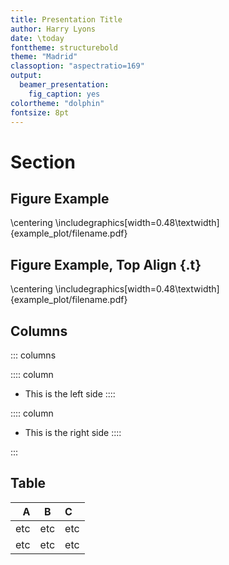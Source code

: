 ```yaml
---
title: Presentation Title
author: Harry Lyons
date: \today
fonttheme: structurebold
theme: "Madrid"
classoption: "aspectratio=169"
output:
  beamer_presentation:
    fig_caption: yes
colortheme: "dolphin"
fontsize: 8pt
---
```


# Section

## Figure Example
\centering
\includegraphics[width=0.48\textwidth]{example_plot/filename.pdf}

## Figure Example, Top Align {.t}
\centering
\includegraphics[width=0.48\textwidth]{example_plot/filename.pdf}

## Columns

::: columns

:::: column
- This is the left side
::::

:::: column
- This is the right side
::::

:::

## Table

| A | B | C |
|---:|---|:---|
| etc | etc | etc |
| etc | etc | etc |